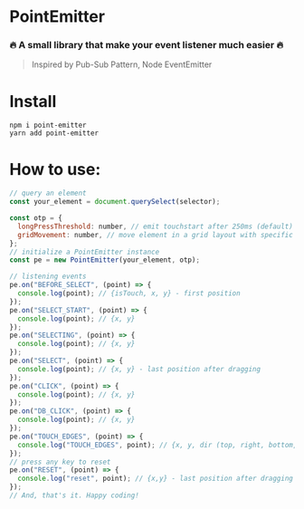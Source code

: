 # PointEmitter

### 🔥 A small library that make your event listener much easier 🔥

> Inspired by Pub-Sub Pattern, Node EventEmitter

# Install

`npm i point-emitter`  
`yarn add point-emitter`

# How to use:

```js
// query an element
const your_element = document.querySelect(selector);

const otp = {
  longPressThreshold: number, // emit touchstart after 250ms (default)
  gridMovement: number, // move element in a grid layout with specific value (default is 0)
};
// initialize a PointEmitter instance
const pe = new PointEmitter(your_element, otp);

// listening events
pe.on("BEFORE_SELECT", (point) => {
  console.log(point); // {isTouch, x, y} - first position
});
pe.on("SELECT_START", (point) => {
  console.log(point); // {x, y}
});
pe.on("SELECTING", (point) => {
  console.log(point); // {x, y}
});
pe.on("SELECT", (point) => {
  console.log(point); // {x, y} - last position after dragging
});
pe.on("CLICK", (point) => {
  console.log(point); // {x, y}
});
pe.on("DB_CLICK", (point) => {
  console.log(point); // {x, y}
});
pe.on("TOUCH_EDGES", (point) => {
  console.log("TOUCH_EDGES", point); // {x, y, dir (top, right, bottom, left)}
});
// press any key to reset
pe.on("RESET", (point) => {
  console.log("reset", point); // {x,y} - last position after dragging
});
// And, that's it. Happy coding!
```
